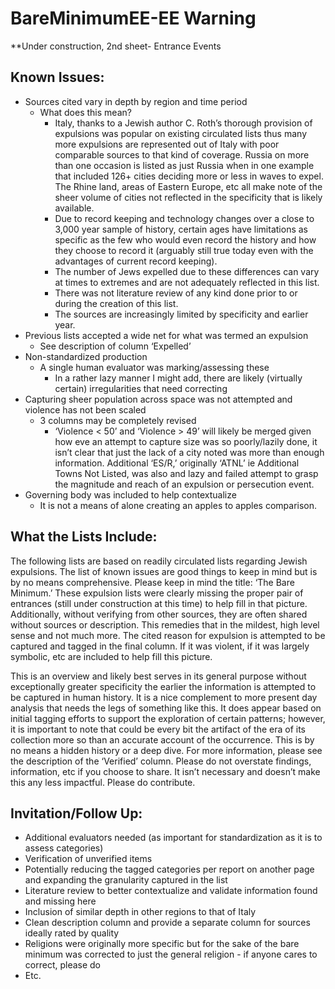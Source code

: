 # BareMinimumEE-EE Warning 

**Under construction, 2nd sheet- Entrance Events

## Known Issues:
* Sources cited vary in depth by region and time period
    * What does this mean?
        * Italy, thanks to a Jewish author C. Roth’s thorough provision of expulsions was popular on existing circulated lists thus many more expulsions are represented out of Italy with poor comparable sources to that kind of coverage. Russia on more than one occasion is listed as just Russia when in one example that included 126+ cities deciding more or less in waves to expel. The Rhine land, areas of Eastern Europe, etc all make note of the sheer volume of cities not reflected in the specificity that is likely available.
        * Due to record keeping and technology changes over a close to 3,000 year sample of history, certain ages have limitations as specific as the few who would even record the history and how they choose to record it (arguably still true today even with the advantages of current record keeping). 
        * The number of Jews expelled due to these differences can vary at times to extremes and are not adequately reflected in this list.
        * There was not literature review of any kind done prior to or during the creation of this list.
        * The sources are increasingly limited by specificity and earlier year.
* Previous lists accepted a wide net for what was termed an expulsion 
    * See description of column ‘Expelled’
* Non-standardized production
    * A single human evaluator was marking/assessing these 
        * In a rather lazy manner I might add, there are likely (virtually certain) irregularities that need correcting  
* Capturing sheer population across space was not attempted and violence has not been scaled
    * 3 columns may be completely revised
        * ‘Violence < 50’ and ‘Violence > 49’ will likely be merged given how eve an attempt to capture size was so poorly/lazily done, it isn’t clear that just the lack of a city noted was more than enough information. Additional ‘ES/R,’ originally ‘ATNL’ ie Additional Towns Not Listed, was also and lazy and failed attempt to grasp the magnitude and reach of an expulsion or persecution event. 
* Governing body was included to help contextualize
    * It is not a means of alone creating an apples to apples comparison. 

## What the Lists Include:

The following lists are based on readily circulated lists regarding Jewish expulsions. The list of known issues are good things to keep in mind but is by no means comprehensive. Please keep in mind the title: ‘The Bare Minimum.’ These expulsion lists were clearly missing the proper pair of entrances (still under construction at this time) to help fill in that picture. Additionally, without verifying from other sources, they are often shared without sources or description. This remedies that in the mildest, high level sense and not much more. The cited reason for expulsion is attempted to be captured and tagged in the final column. If it was violent, if it was largely symbolic, etc are included to help fill this picture. 

This is an overview and likely best serves in its general purpose without exceptionally greater specificity the earlier the information is attempted to be captured in human history. It is a nice complement to more present day analysis that needs the legs of something like this. It does appear based on initial tagging efforts to support the exploration of certain patterns; however, it is important to note that could be every bit the artifact of the era of its collection more so than an accurate account of the occurrence. This is by no means a hidden history or a deep dive. For more information, please see the description of the ‘Verified’ column. Please do not overstate findings, information, etc if you choose to share. It isn’t necessary and doesn’t make this any less impactful. Please do contribute. 

## Invitation/Follow Up: 
* Additional evaluators needed (as important for standardization as it is to assess categories)
* Verification of unverified items
* Potentially reducing the tagged categories per report on another page and expanding the granularity captured in the list
* Literature review to better contextualize and validate information found and missing here 
* Inclusion of similar depth in other regions to that of Italy 
* Clean description column and provide a separate column for sources ideally rated by quality
* Religions were originally more specific but for the sake of the bare minimum was corrected to just the general religion - if anyone cares to correct, please do
* Etc.



					
					
					
					
